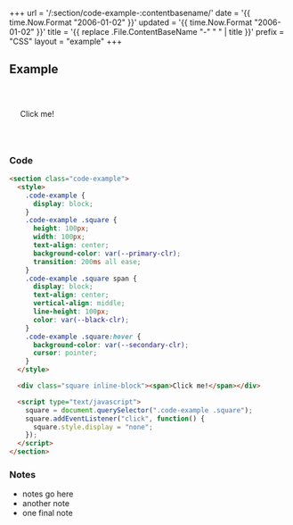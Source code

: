 +++
url = '/:section/code-example-:contentbasename/'
date = '{{ time.Now.Format "2006-01-02" }}'
updated = '{{ time.Now.Format "2006-01-02" }}'
title = '{{ replace .File.ContentBaseName "-" " " | title }}'
prefix = "CSS"
layout =  "example"
+++

## Example

<section class="code-example">
  <style>
    .code-example {
      display: block;
    }
    .code-example .square {
      height: 100px;
      width: 100px;
      text-align: center;
      background-color: var(--primary-clr);
      transition: 200ms all ease;
    }
    .code-example .square span {
      display: block;
      text-align: center;
      vertical-align: middle;
      line-height: 100px;
      color: var(--black-clr);
    }
    .code-example .square:hover {
      background-color: var(--secondary-clr);
      cursor: pointer;
    }
  </style>

  <div class="square inline-block"><span>Click me!</span></div>

  <script type="text/javascript">
    square = document.querySelector(".code-example .square");
    square.addEventListener("click", function() {
      square.style.display = "none";
    });
  </script>
</section>

### Code

```html
<section class="code-example">
  <style>
    .code-example {
      display: block;
    }
    .code-example .square {
      height: 100px;
      width: 100px;
      text-align: center;
      background-color: var(--primary-clr);
      transition: 200ms all ease;
    }
    .code-example .square span {
      display: block;
      text-align: center;
      vertical-align: middle;
      line-height: 100px;
      color: var(--black-clr);
    }
    .code-example .square:hover {
      background-color: var(--secondary-clr);
      cursor: pointer;
    }
  </style>

  <div class="square inline-block"><span>Click me!</span></div>

  <script type="text/javascript">
    square = document.querySelector(".code-example .square");
    square.addEventListener("click", function() {
      square.style.display = "none";
    });
  </script>
</section>
```

### Notes

- notes go here
- another note
- one final note

